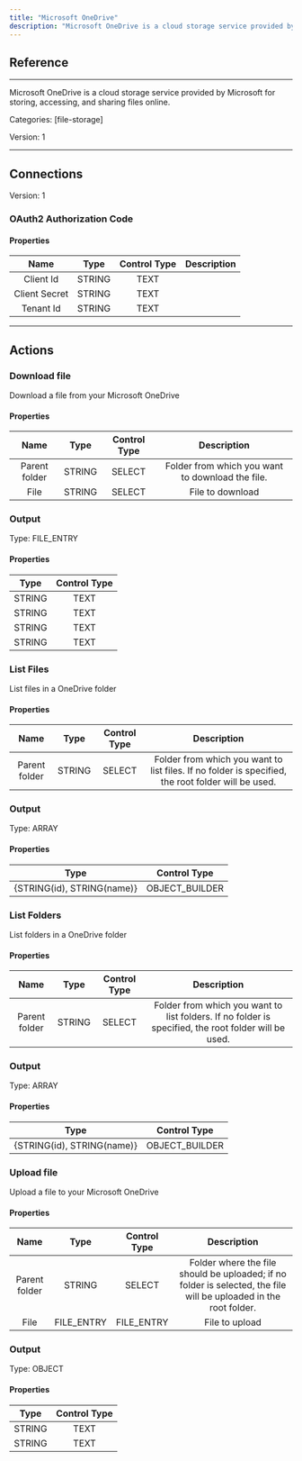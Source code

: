 ```yaml
---
title: "Microsoft OneDrive"
description: "Microsoft OneDrive is a cloud storage service provided by Microsoft for storing, accessing, and sharing files online."
---
```

## Reference
<hr />

Microsoft OneDrive is a cloud storage service provided by Microsoft for storing, accessing, and sharing files online.


Categories: [file-storage]


Version: 1

<hr />



## Connections

Version: 1


### OAuth2 Authorization Code

#### Properties

|      Name      |     Type     |     Control Type     |     Description     |
|:--------------:|:------------:|:--------------------:|:-------------------:|
| Client Id | STRING | TEXT  |  |
| Client Secret | STRING | TEXT  |  |
| Tenant Id | STRING | TEXT  |  |





<hr />





## Actions


### Download file
Download a file from your Microsoft OneDrive

#### Properties

|      Name      |     Type     |     Control Type     |     Description     |
|:--------------:|:------------:|:--------------------:|:-------------------:|
| Parent folder | STRING | SELECT  |  Folder from which you want to download the file.  |
| File | STRING | SELECT  |  File to download  |


### Output



Type: FILE_ENTRY


#### Properties

|     Type     |     Control Type     |
|:------------:|:--------------------:|
| STRING | TEXT  |
| STRING | TEXT  |
| STRING | TEXT  |
| STRING | TEXT  |






### List Files
List files in a OneDrive folder

#### Properties

|      Name      |     Type     |     Control Type     |     Description     |
|:--------------:|:------------:|:--------------------:|:-------------------:|
| Parent folder | STRING | SELECT  |  Folder from which you want to list files. If no folder is specified, the root folder will be used.  |


### Output



Type: ARRAY


#### Properties

|     Type     |     Control Type     |
|:------------:|:--------------------:|
| {STRING\(id), STRING\(name)} | OBJECT_BUILDER  |






### List Folders
List folders in a OneDrive folder

#### Properties

|      Name      |     Type     |     Control Type     |     Description     |
|:--------------:|:------------:|:--------------------:|:-------------------:|
| Parent folder | STRING | SELECT  |  Folder from which you want to list folders. If no folder is specified, the root folder will be used.  |


### Output



Type: ARRAY


#### Properties

|     Type     |     Control Type     |
|:------------:|:--------------------:|
| {STRING\(id), STRING\(name)} | OBJECT_BUILDER  |






### Upload file
Upload a file to your Microsoft OneDrive

#### Properties

|      Name      |     Type     |     Control Type     |     Description     |
|:--------------:|:------------:|:--------------------:|:-------------------:|
| Parent folder | STRING | SELECT  |  Folder where the file should be uploaded; if no folder is selected, the file will be uploaded in the root folder.  |
| File | FILE_ENTRY | FILE_ENTRY  |  File to upload  |


### Output



Type: OBJECT


#### Properties

|     Type     |     Control Type     |
|:------------:|:--------------------:|
| STRING | TEXT  |
| STRING | TEXT  |






